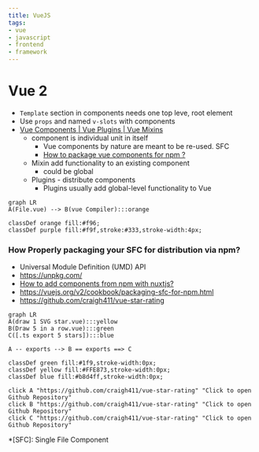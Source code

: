 ```yaml
---
title: VueJS
tags:
- vue
- javascript
- frontend
- framework
---
```


# Vue 2

<TagLinks />

* `Template` section in components needs one top leve, root element
* Use `props` and named `v-slots` with components
* [Vue Components | Vue Plugins | Vue Mixins](https://stackoverflow.com/questions/50474317/vue-js-components-vs-plugins-vs-mixins#:~:text=Components%20can%20be%20extended%2C%20doing,functionality%20to%20an%20existing%20component.)
  * component is individual unit in itself
    * Vue components by nature are meant to be re-used. SFC
    * [How to package vue components for npm ?](https://vuejs.org/v2/cookbook/packaging-sfc-for-npm.html)
  * Mixin add functionality to an existing component
    * could be global
  * Plugins - distribute components
    * Plugins usually add global-level functionality to Vue

```mermaid
graph LR
A(File.vue) --> B(vue Compiler):::orange

classDef orange fill:#f96;
classDef purple fill:#f9f,stroke:#333,stroke-width:4px;
```

### How Properly packaging your SFC for distribution via npm?

* Universal Module Definition (UMD) API
* https://unpkg.com/
* [How to add components from npm with nuxtjs?](https://stackoverflow.com/questions/60735985/cant-add-npm-package-to-nuxt-js-vue-star-rating/60743990#60743990)
* https://vuejs.org/v2/cookbook/packaging-sfc-for-npm.html
* https://github.com/craigh411/vue-star-rating

```mermaid
graph LR
A(draw 1 SVG star.vue):::yellow
B(Draw 5 in a row.vue):::green
C([.ts export 5 stars]):::blue

A -- exports --> B == exports ==> C

classDef green fill:#1f9,stroke-width:0px;
classDef yellow fill:#FFE873,stroke-width:0px;
classDef blue fill:#b8d4ff,stroke-width:0px;

click A "https://github.com/craigh411/vue-star-rating" "Click to open Github Repository"
click B "https://github.com/craigh411/vue-star-rating" "Click to open Github Repository"
click C "https://github.com/craigh411/vue-star-rating" "Click to open Github Repository"
```



*[SFC]: Single File Component

<Footer />

